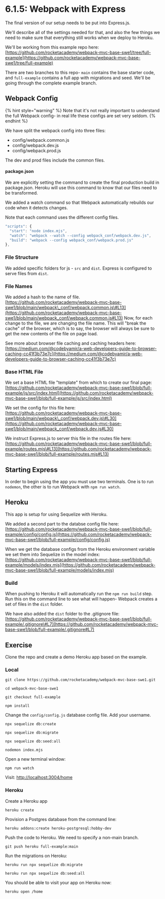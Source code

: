 # 6.1.5: Webpack with Express

The final version of our setup needs to be put into Express.js.

We'll describe all of the settings needed for that, and also the few things we need to make sure that everything still works when we deploy to Heroku.

We'll be working from this example repo here: [https://github.com/rocketacademy/webpack-mvc-base-swe1/tree/full-example](https://github.com/rocketacademy/webpack-mvc-base-swe1/tree/full-example)

There are two branches to this repo- `main` contains the base starter code, and `full-example` contains a full app with migrations and seed. We'll be going through the complete example branch.

## Webpack Config

{% hint style="warning" %}
Note that it's not really important to understand the full Webpack config- in real life these configs are set very seldom.
{% endhint %}

We have split the webpack config into three files:

* config/webpack.common.js
* config/webpack.dev.js
* config/webpack.prod.js

The dev and prod files include the common files.

#### package.json

We are explicitly setting the command to create the final production build in package.json. Heroku will use this command to know that our files need to be transformed.

We added a watch command so that Webpack automatically rebuilds our code when it detects changes.

Note that each command uses the different config files.

```javascript
"scripts": {
  "start": "node index.mjs",
  "watch": "webpack --watch --config webpack_conf/webpack.dev.js",
  "build": "webpack --config webpack_conf/webpack.prod.js"
},
```

### File Structure

We added specific folders for js - `src` and `dist`. Express is configured to serve files from `dist`.

### File Names

We added a hash to the name of file. [https://github.com/rocketacademy/webpack-mvc-base-swe1/blob/main/webpack\_conf/webpack.common.js\#L13](https://github.com/rocketacademy/webpack-mvc-base-swe1/blob/main/webpack_conf/webpack.common.js#L13) Now, for each change to the file, we are changing the file name. This will "break the cache" of the browser, which is to say, the browser will always be sure to get the new contents of the file on page load.

See more about browser file caching and caching headers here: [https://medium.com/@codebyamir/a-web-developers-guide-to-browser-caching-cc41f3b73e7c](https://medium.com/@codebyamir/a-web-developers-guide-to-browser-caching-cc41f3b73e7c)

### Base HTML File

We set a base HTML file "template" from which to create our final page: [https://github.com/rocketacademy/webpack-mvc-base-swe1/blob/full-example/js/src/index.html](https://github.com/rocketacademy/webpack-mvc-base-swe1/blob/full-example/js/src/index.html)

We set the config for this file here: [https://github.com/rocketacademy/webpack-mvc-base-swe1/blob/main/webpack\_conf/webpack.dev.js\#L30](https://github.com/rocketacademy/webpack-mvc-base-swe1/blob/main/webpack_conf/webpack.dev.js#L30)

We instruct Express.js to server this file in the routes file here: [https://github.com/rocketacademy/webpack-mvc-base-swe1/blob/full-example/routes.mjs\#L13](https://github.com/rocketacademy/webpack-mvc-base-swe1/blob/full-example/routes.mjs#L13)

## Starting Express

In order to begin using the app you must use two terminals. One is to run `nodemon`, the other is to run Webpack with `npm run watch`.

## Heroku

This app is setup for using Sequelize with Heroku.

We added a second part to the databse config file here: [https://github.com/rocketacademy/webpack-mvc-base-swe1/blob/full-example/config/config.js](https://github.com/rocketacademy/webpack-mvc-base-swe1/blob/full-example/config/config.js)

When we get the database configs from the Heroku environment variable we set them into Sequelize in the model index: [https://github.com/rocketacademy/webpack-mvc-base-swe1/blob/full-example/models/index.mjs](https://github.com/rocketacademy/webpack-mvc-base-swe1/blob/full-example/models/index.mjs)

### Build

When pushing to Heroku it will automatically run the `npm run build` step. Run this on the command line to see what will happen- Webpack creates a set of files in the `dist` folder.

We have also added the `dist` folder to the .gitignore file: [https://github.com/rocketacademy/webpack-mvc-base-swe1/blob/full-example/.gitignore\#L7](https://github.com/rocketacademy/webpack-mvc-base-swe1/blob/full-example/.gitignore#L7)

## Exercise

Clone the repo and create a demo Heroku app based on the example.

### Local

```text
git clone https://github.com/rocketacademy/webpack-mvc-base-swe1.git
```

```text
cd webpack-mvc-base-swe1
```

```text
git checkout full-example
```

```text
npm install
```

Change the `config/config.js` database config file. Add your username.

```text
npx sequelize db:create
```

```text
npx sequelize db:migrate
```

```text
npx sequelize db:seed:all
```

```text
nodemon index.mjs
```

Open a new terminal window:

```text
npm run watch
```

Visit: [http://localhost:3004/home](http://localhost:3004/home)

### Heroku

Create a Heroku app

```text
heroku create
```

Provision a Postgres database from the command line:

```text
heroku addons:create heroku-postgresql:hobby-dev
```

Push the code to Heroku. We need to specify a non-main branch.

```text
git push heroku full-example:main
```

Run the migrations on Heroku:

```text
heroku run npx sequelize db:migrate
```

```text
heroku run npx sequelize db:seed:all
```

You should be able to visit your app on Heroku now:

```text
heroku open /home
```

